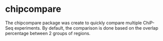 # chipcompare

The chipcompare package was create to quickly compare multiple ChiP-Seq experiments. By default, the comparison is done based on the overlap percentage between 2 groups of regions.
